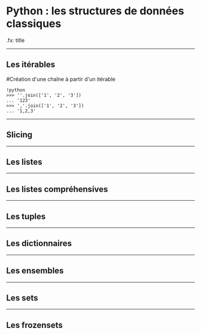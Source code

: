 # Python : les structures de données classiques

.fx: title

---

## Les itérables


#Création d'une chaîne à partir d'un itérable

    !python
    >>> ''.join(['1', '2', '3'])
    ... '123'
    >>> ','.join(['1', '2', '3'])
    ... '1,2,3'

---

## Slicing

---

## Les listes

---

## Les listes compréhensives

---

## Les tuples

---

## Les dictionnaires

---

## Les ensembles

---

## Les sets

---

## Les frozensets